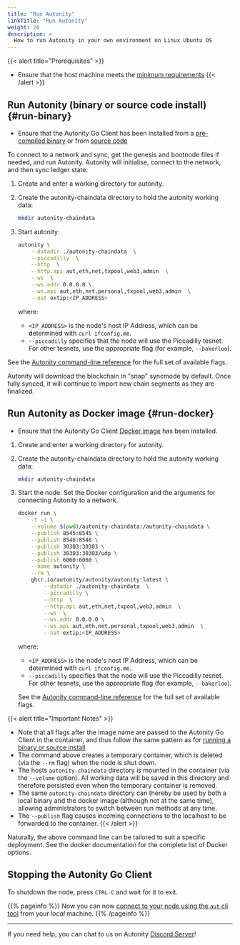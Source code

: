 ```yaml
---
title: "Run Autonity"
linkTitle: "Run Autonity"
weight: 20
description: >
  How to run Autonity in your own environment on Linux Ubuntu OS
---
```


{{< alert title="Prerequisites" >}}
- Ensure that the host machine meets the [minimum requirements](/node-operators/install-aut/#requirements)
{{< /alert >}}

## Run Autonity (binary or source code install) {#run-binary}

- Ensure that the Autonity Go Client has been installed from a [pre-compiled binary](/node-operators/install-aut#install-binary) or from [source code](/node-operators/install-aut#install-source)

To connect to a network and sync, get the genesis and bootnode files if needed, and run Autonity. Autonity will initialise, connect to the network, and then sync ledger state.

1. Create and enter a working directory for autonity.

1. Create the autonity-chaindata directory to hold the autonity working data:

	```bash
    mkdir autonity-chaindata
    ```

1. Start autonity:

    ``` bash
    autonity \
        --datadir ./autonity-chaindata  \
        --piccadilly  \
        --http  \
        --http.api aut,eth,net,txpool,web3,admin  \
        --ws  \
        --ws.addr 0.0.0.0 \
        --ws.api aut,eth,net,personal,txpool,web3,admin  \
        --nat extip:<IP_ADDRESS>
    ```

   where:

   - `<IP_ADDRESS>` is the node's host IP Address, which can be determined with `curl ifconfig.me`.
   - `--piccadilly` specifies that the node will use the Piccadilly tesnet.  For other tesnets, use the appropriate flag (for example, `--bakerloo`).

See the [Autonity command-line reference](/reference/cli) for the full set of available flags.

Autonity will download the blockchain in "snap" syncmode by default.  Once fully synced, it will continue to import new chain segments as they are finalized.

## Run Autonity as Docker image {#run-docker}

- Ensure that the Autonity Go Client [Docker image](/node-operators/install-aut#install-docker) has been installed.

1. Create and enter a working directory for autonity.

1. Create the autonity-chaindata directory to hold the autonity working data:

	```bash
    mkdir autonity-chaindata
    ```
1. Start the node. Set the Docker configuration and the arguments for connecting Autonity to a network.

   ```bash
   docker run \
       -t -i \
       --volume $(pwd)/autonity-chaindata:/autonity-chaindata \
       --publish 8545:8545 \
       --publish 8546:8546 \
       --publish 30303:30303 \
       --publish 30303:30303/udp \
       --publish 6060:6060 \
       --name autonity \
       --rm \
       ghcr.io/autonity/autonity/autonity:latest \
           --datadir ./autonity-chaindata  \
           --piccadilly \
           --http  \
           --http.api aut,eth,net,txpool,web3,admin  \
           --ws  \
           --ws.addr 0.0.0.0 \
           --ws.api aut,eth,net,personal,txpool,web3,admin  \
           --nat extip:<IP_ADDRESS>
    ```

   where:
   - `<IP_ADDRESS>` is the node's host IP Address, which can be determined with `curl ifconfig.me`.
   - `--piccadilly` specifies that the node will use the Piccadilly tesnet.  For other tesnets, use the appropriate flag (for example, `--bakerloo`).

   See the [Autonity command-line reference](/reference/cli) for the full set of available flags.

{{< alert title="Important Notes" >}}
- Note that all flags after the image name are passed to the Autonity Go Client in the container, and thus follow the same pattern as for [running a binary or source install](#run-binary)
- The command above creates a temporary container, which is deleted (via the `--rm` flag) when the node is shut down.
- The hosts `autonity-chaindata` directory is mounted in the container (via the `--volume` option).  All working data will be saved in this directory and therefore persisted even when the temporary container is removed.
- The same `autonity-chaindata` directory can thereby be used by both a local binary and the docker image (although not at the same time), allowing administrators to switch between run methods at any time.
- The `--publish` flag causes incoming connections to the localhost to be forwarded to the container.
{{< /alert >}}

Naturally, the above command line can be tailored to suit a specific deployment. See the docker documentation for the complete list of Docker options.

## Stopping the Autonity Go Client

To shutdown the node, press `CTRL-C` and wait for it to exit.

<!-- TODO: Add a link once section exists -->

{{% pageinfo %}}
Now you can now [connect to your node using the `aut` cli tool](/node-operators/connect/) from your _local_ machine.
{{% /pageinfo %}}

------------------------------------------------

If you need help, you can chat to us on Autonity [Discord Server](https://discord.gg/autonity)!
